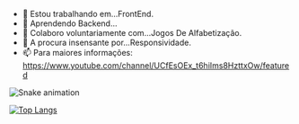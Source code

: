 - 🔭 Estou trabalhando em...FrontEnd.
- 🌱 Aprendendo Backend...
- 👯 Colaboro voluntariamente com...Jogos De Alfabetização.
- 🤔 A procura insensante por...Responsividade.
- 📫 Para maiores informações:
   https://www.youtube.com/channel/UCfEsOEx_t6hiIms8HzttxOw/featured

![Snake animation](https://github.com/mqjogos/mqjogos/blob/output/github-contribution-grid-snake.svg)

[![Top Langs](https://github-readme-stats.vercel.app/api/top-langs/?username=mqjogos&langs_count=8)](https://github.com/mqjogos/github-readme-stats)






